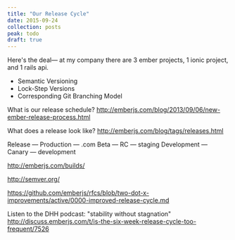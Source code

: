 ```yaml
---
title: "Our Release Cycle"
date: 2015-09-24
collection: posts
peak: todo
draft: true
---
```


Here's the deal— at my company there are 3 ember projects, 1 ionic project, and 1 rails api. 


* Semantic Versioning
* Lock-Step Versions
* Corresponding Git Branching Model

What is our release schedule?
http://emberjs.com/blog/2013/09/06/new-ember-release-process.html

What does a release look like?
http://emberjs.com/blog/tags/releases.html

Release — Production — .com
Beta — RC — staging
Development — Canary — development

http://emberjs.com/builds/

http://semver.org/

https://github.com/emberjs/rfcs/blob/two-dot-x-improvements/active/0000-improved-release-cycle.md

Listen to the DHH podcast: "stability without stagnation"
http://discuss.emberjs.com/t/is-the-six-week-release-cycle-too-frequent/7526
